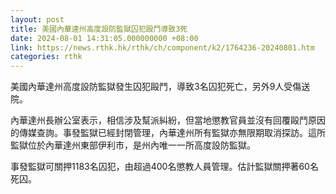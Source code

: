 ```yaml
---
layout: post
title: 美國內華達州高度設防監獄囚犯毆鬥導致3死
date: 2024-08-01 14:31:05.000000000 +08:00
link: https://news.rthk.hk/rthk/ch/component/k2/1764236-20240801.htm
categories: rthk
---
```


美國內華達州高度設防監獄發生囚犯毆鬥，導致3名囚犯死亡，另外9人受傷送院。

內華達州長辦公室表示，相信涉及幫派糾紛，但當地懲教官員並沒有回覆毆鬥原因的傳媒查詢。事發監獄已經封閉管理，內華達州所有監獄亦無限期取消探訪。這所監獄位於內華達州東部伊利市，是州內唯一一所高度設防監獄。

事發監獄可關押1183名囚犯，由超過400名懲教人員管理。估計監獄關押著60名死囚。
